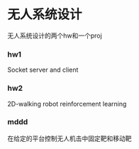 # 无人系统设计
无人系统设计的两个hw和一个proj
### hw1
Socket server and client 
### hw2
2D-walking robot reinforcement learning 
### mddd
在给定的平台控制无人机击中固定靶和移动靶
